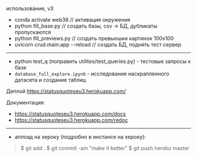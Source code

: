 использование, v3

- conda activate web38 // активация окружения
- python fill_base.py // создать базы, csv -> БД, дубликаты пропускаются
- python fill_previews.py // создать превьюшки картинок 100х100
- uvicorn crud.main:app --reload // создать БД, поднять тест сервер
----------
- python test_q (поправить utilites/test_queries.py) - тестовые запросы к базе
- `database_full_explore.ipynb` - исследование наскрапленного датасета и создание таблиц

Деплой
https://statusquoteseu3.herokuapp.com/

Документация:
- https://statusquoteseu3.herokuapp.com/docs
- https://statusquoteseu3.herokuapp.com/redoc

---------

- аплоад на хероку (подробно в инстансе на хероку):

>$ git add .
>$ git commit -am "make it better"
>$ git push heroku master

